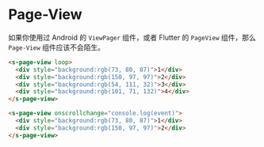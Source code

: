 # Page-View

如果你使用过 Android 的 `ViewPager` 组件，或者 Flutter 的 `PageView` 组件，那么 `Page-View` 组件应该不会陌生。  

```html preview
<s-page-view loop>
  <div style="background:rgb(73, 80, 87)">1</div>
  <div style="background:rgb(150, 97, 97)">2</div>
  <div style="background:rgb(54, 111, 32)">3</div>
  <div style="background:rgb(101, 71, 132)">4</div>
</s-page-view>
```

```html preview
<s-page-view onscrollchange="console.log(event)">
  <div style="background:rgb(73, 80, 87)">1</div>
  <div style="background:rgb(150, 97, 97)">2</div>
</s-page-view>
```
